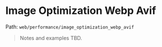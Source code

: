 # Image Optimization Webp Avif

Path: `web/performance/image_optimization_webp_avif`

> Notes and examples TBD.
